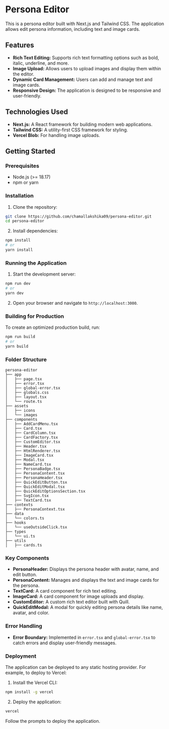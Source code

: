 # Persona Editor

This is a persona editor built with Next.js and Tailwind CSS. The application allows edit persona information, including text and image cards.

## Features

- **Rich Text Editing:** Supports rich text formatting options such as bold, italic, underline, and more.
- **Image Upload:** Allows users to upload images and display them within the editor.
- **Dynamic Card Management:** Users can add and manage text and image cards.
- **Responsive Design:** The application is designed to be responsive and user-friendly.

## Technologies Used

- **Next.js:** A React framework for building modern web applications.
- **Tailwind CSS:** A utility-first CSS framework for styling.
- **Vercel Blob:** For handling image uploads.

## Getting Started

### Prerequisites

- Node.js (>= 18.17)
- npm or yarn

### Installation

1. Clone the repository:

```bash
git clone https://github.com/chamallakshika09/persona-editor.git
cd persona-editor
```

2. Install dependencies:

```bash
npm install
# or
yarn install
```

### Running the Application

1. Start the development server:

```bash
npm run dev
# or
yarn dev
```

2. Open your browser and navigate to `http://localhost:3000`.

### Building for Production

To create an optimized production build, run:

```bash
npm run build
# or
yarn build
```

### Folder Structure

```
persona-editor
├── app
│   ├── page.tsx
│   ├── error.tsx
│   ├── global-error.tsx
│   ├── globals.css
│   ├── layout.tsx
│   └── route.ts
├── assets
│   ├── icons
│   └── images
├── components
│   ├── AddCardMenu.tsx
│   ├── Card.tsx
│   ├── CardColumn.tsx
│   ├── CardFactory.tsx
│   ├── CustomEditor.tsx
│   ├── Header.tsx
│   ├── HtmlRenderer.tsx
│   ├── ImageCard.tsx
│   ├── Modal.tsx
│   ├── NameCard.tsx
│   ├── PersonaBadge.tsx
│   ├── PersonaContent.tsx
│   ├── PersonaHeader.tsx
│   ├── QuickEditButton.tsx
│   ├── QuickEditModal.tsx
│   ├── QuickEditOptionsSection.tsx
│   ├── SvgIcon.tsx
│   ├── TextCard.tsx
├── contexts
│   ├── PersonaContext.tsx
├── data
│   └── colors.ts
├── hooks
│   └── useOutsideClick.tsx
├── types
│   └── ui.ts
├── utils
│   ├── cards.ts
```

### Key Components

- **PersonaHeader:** Displays the persona header with avatar, name, and edit button.
- **PersonaContent:** Manages and displays the text and image cards for the persona.
- **TextCard:** A card component for rich text editing.
- **ImageCard:** A card component for image uploads and display.
- **CustomEditor:** A custom rich text editor built with Quill.
- **QuickEditModal:** A modal for quickly editing persona details like name, avatar, and color.

### Error Handling

- **Error Boundary:** Implemented in `error.tsx` and `global-error.tsx` to catch errors and display user-friendly messages.

### Deployment

The application can be deployed to any static hosting provider. For example, to deploy to Vercel:

1. Install the Vercel CLI:

```bash
npm install -g vercel
```

2. Deploy the application:

```bash
vercel
```

Follow the prompts to deploy the application.
